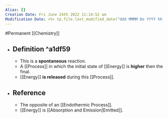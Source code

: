 ```yaml
---
Alias: []
Creation Date: Fri June 24th 2022 11:14:52 am 
Modification Date: <%+ tp.file.last_modified_date("ddd MMMM Do YYYY hh:mm:ss a") %>
---
```

#Permanent [[Chemistry]]

- ## Definition ^a1df59
	- This is a **spontaneous** reaction.
	- A [[Process]] in which the initial state of [[Energy]] is **higher** then the final.
	- [[Energy]] **is released** during this [[Process]].
- ## Reference
	- The opposite of an [[Endothermic Process]].
	- [[Energy]] is [[Absorption and Emission|Emitted]].